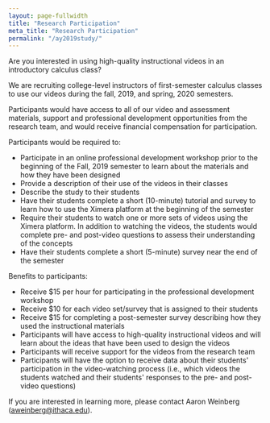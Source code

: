 ```yaml
---
layout: page-fullwidth
title: "Research Participation"
meta_title: "Research Participation"
permalink: "/ay2019study/"
---
```


Are you interested in using high-quality instructional videos in an introductory calculus class?

We are recruiting college-level instructors of first-semester calculus classes to use our videos during the fall, 2019, and spring, 2020 semesters.

Participants would have access to all of our video and assessment materials, support and professional development opportunities from the research team, and would receive financial compensation for participation.

Participants would be required to:
  - Participate in an online professional development workshop prior to the beginning of the Fall, 2019 semester to learn about the materials and how they have been designed
  - Provide a description of their use of the videos in their classes
  - Describe the study to their students
  - Have their students complete a short (10-minute) tutorial and survey to learn how to use the Ximera platform at the beginning of the semester
  - Require their students to watch one or more sets of videos using the Ximera platform. In addition to watching the videos, the students would complete pre- and post-video questions to assess their understanding of the concepts
  - Have their students complete a short (5-minute)  survey near the end of the semester
  
Benefits to participants:
  - Receive $15 per hour for participating in the professional development workshop
  - Receive $10 for each video set/survey that is assigned to their students
  - Receive $15 for completing a post-semester survey describing how they used the instructional materials
  - Participants will have access to high-quality instructional videos and will learn about the ideas that have been used to design the videos
  - Participants will receive support for the videos from the research team
  - Participants will have the option to receive data about their students' participation in the video-watching process (i.e., which videos the students watched and their students' responses to the pre- and post-video questions)
  
If you are interested in learning more, please contact Aaron Weinberg (<aweinberg@ithaca.edu>).